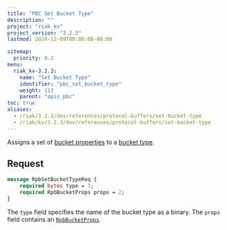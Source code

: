 ```yaml
---
title: "PBC Set Bucket Type"
description: ""
project: "riak_kv"
project_version: "3.2.3"
lastmod: 2024-12-09T00:00:00-00:00

sitemap:
  priority: 0.2
menu:
  riak_kv-3.2.3:
    name: "Set Bucket Type"
    identifier: "pbc_set_bucket_type"
    weight: 113
    parent: "apis_pbc"
toc: true
aliases:
  - /riak/3.2.3/dev/references/protocol-buffers/set-bucket-type
  - /riak/kv/3.2.3/dev/references/protocol-buffers/set-bucket-type
---
```


Assigns a set of [bucket properties]({{<baseurl>}}riak/kv/3.2.3/developing/api/protocol-buffers/set-bucket-props) to a
[bucket type]({{<baseurl>}}riak/kv/3.2.3/developing/usage/bucket-types).

## Request

```protobuf
message RpbSetBucketTypeReq {
    required bytes type = 1;
    required RpbBucketProps props = 2;
}
```

The `type` field specifies the name of the bucket type as a binary. The
`props` field contains an [`RpbBucketProps`]({{<baseurl>}}riak/kv/3.2.3/developing/api/protocol-buffers/get-bucket-props).

